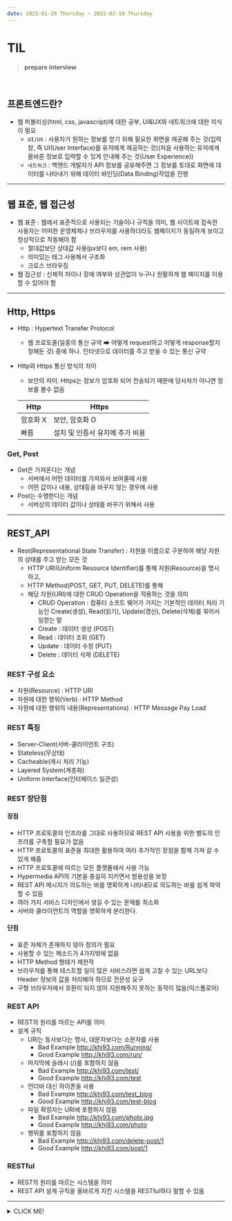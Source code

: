 ```yaml
---
date: 2022-01-20 Thursday ~ 2022-02-10 Thursday
---
```


# TIL

> **prepare interview**
<br />

## 프론트엔드란?
- 웹 퍼블리싱(html, css, javascript)에 대한 공부, UI&UX와 네트워크에 대한 지식이 필요
  - `UI/UX` : 사용자가 원하는 정보를 얻기 위해 필요한 화면을 제공해 주는 것(입력창, 즉 UI(User Interface)를 유저에게 제공하는 것)(처음 사용하는 유저에게 올바른 정보로 입력할 수 있게 안내해 주는 것(User Experience))
  - `네트워크` : 백엔드 개발자가 API 정보를 공유해주면 그 정보를 토대로 화면에 데이터를 나타내기 위해 데이터 바인딩(Data Binding)작업을 진행
---
## 웹 표준, 웹 접근성
- 웹 표준 : 웹에서 표준적으로 사용되는 기술이나 규칙을 의미, 웹 사이트에 접속한 사용자는 어떠한 운영체제나 브라우저를 사용하더라도 웹페이지가 동일하게 보이고 정상적으로 작동해야 함
  - 절대값보단 상대값 사용(px보다 em, rem 사용)
  - 의미있는 태그 사용해서 구조화
  - 크로스 브라우징
- 웹 접근성 : 신체적 차이나 장애 여부와 상관없이 누구나 원활하게 웹 페이지를 이용할 수 있어야 함
---
## Http, Https
- Http : Hypertext Transfer Protocol
  - 웹 프로토콜(일종의 통신 규약 ➡ 어떻게 request하고 어떻게 response할지 정해둔 것) 중에 하나. 인터넷으로 데이터를 주고 받을 수 있는 통신 규약
- Http와 Https 통신 방식의 차이
  - 보안의 차이. Https는 정보가 암호화 되어 전송되기 때문에 당사자가 아니면 정보를 볼수 없음

  |Http|Https|
  |---|---|
  |암호화 X|보안, 암호화 O
  |빠름|설치 및 인증서 유지에 추가 비용
### Get, Post
- Get은 가져온다는 개념
  - 서버에서 어떤 데이터를 가져와서 보여줄때 사용
  - 어떤 값이나 내용, 상태등을 바꾸지 않는 경우에 사용
- Post는 수행한다는 개념
  - 서버상의 데이터 값이나 상태를 바꾸기 위해서 사용

---
## REST_API
  - Rest(Representational State Transfer) : 자원을 이름으로 구분하여 해당 자원의 상태를 주고 받는 모든 것
    - HTTP URI(Uniform Resource Identifier)를 통해 자원(Resource)을 명시하고,
    - HTTP Method(POST, GET, PUT, DELETE)를 통해
    - 해당 자원(URI)에 대한 CRUD Operation을 적용하는 것을 의미
       - CRUD Operation : 컴퓨터 소프트 웨어가 가지는 기본적인 데이터 처리 기능인 Create(생성), Read(읽기), Update(갱신), Delete(삭제)를 묶어서 일컫는 말
       - Create : 데이터 생성 (POST)
       - Read : 데이터 조회 (GET)
       - Update : 데이터 수정 (PUT)
       - Delete : 데이터 삭제 (DELETE)
### REST 구성 요소
  - 자원(Resource) : HTTP URI
  - 자원에 대한 행위(Verb) : HTTP Method
  - 자원에 대한 행위의 내용(Representations) : HTTP Message Pay Load
### REST 특징
  - Server-Client(서버-클라이언트 구조)
  - Stateless(무상태)
  - Cacheable(캐시 처리 기능)
  - Layered System(계층화)
  - Uniform Interface(인터페이스 일관성)
### REST 장단점
  #### 장점
  - HTTP 프로토콜의 인프라를 그대로 사용하므로 REST API 사용을 위한 별도의 인프라를 구축할 필요가 없음
  - HTTP 프로토콜의 표준을 최대한 활용하여 여러 추가적인 장점을 함께 가져 갈 수 있게 해줌
  - HTTP 프로토콜에 따르는 모든 플랫폼에서 사용 가능
  - Hypermedia API의 기본을 충실히 지키면서 범용성을 보장
  - REST API 메시지가 의도하는 바를 명확하게 나타내므로 의도하는 바를 쉽게 파악할 수 있음
  - 여러 가지 서비스 디자인에서 생길 수 있는 문제를 최소화
  - 서버와 클라이언트의 역할을 명확하게 분리한다.
  #### 단점
  - 표준 자체가 존재하지 않아 정의가 필요
  - 사용할 수 있는 메소드가 4가지밖에 없음
  - HTTP Method 형태가 제한적
  - 브라우저를 통해 테스트할 일이 많은 서비스라면 쉽게 고칠 수 있는 URL보다 Header 정보의 값을 처리해야 하므로 전문성 요구
  - 구형 브라우저에서 호환이 되지 않아 지원해주지 못하는 동작이 많음(익스폴로어)
### REST API
  - REST의 원리를 따르는 API를 의미
  - 설계 규칙 
    - URI는 동사보다는 명사, 대문자보다는 소문자를 사용
      - Bad Example http://khj93.com/Running/
      - Good Example  http://khj93.com/run/  
    - 마지막에 슬래시 (/)를 포함하지 않음
      - Bad Example http://khj93.com/test/  
      - Good Example  http://khj93.com/test
    - 언더바 대신 하이폰을 사용
      - Bad Example http://khj93.com/test_blog
      - Good Example  http://khj93.com/test-blog  
    - 파일 확장자는 URI에 포함하지 않음
      - Bad Example http://khj93.com/photo.jpg  
      - Good Example  http://khj93.com/photo  
    - 행위를 포함하지 않음
      - Bad Example http://khj93.com/delete-post/1  
      - Good Example  http://khj93.com/post/1  
### RESTful 
  - REST의 원리를 따르는 시스템을 의미
  - REST API 설계 규칙을 올바르게 지킨 시스템을 RESTful하다 말할 수 있음
---
 



<details>
<summary>CLICK ME!</summary>  

- https://seunghyun90.tistory.com/77
- https://yohanpro.com/posts/programming/career/2
- ⭐ https://blog.naver.com/cookr3/222388178531
</detials>  

